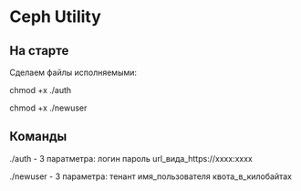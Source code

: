 # Ceph Utility

## На старте
Сделаем файлы исполняемыми:

chmod +x ./auth

chmod +x ./newuser

## Команды
./auth - 3 паратметра: логин пароль url_вида_https://xxxx:xxxx

./newuser - 3 параметра: тенант имя_пользователя квота_в_килобайтах
